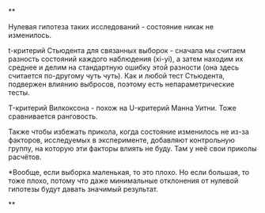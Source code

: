 **  
  
Нулевая гипотеза таких исследований - состояние никак не изменилось.  
  
t-критерий Стьюдента для связанных выборок - сначала мы считаем разность состояний каждого наблюдения (xi-yi), а затем находим их среднее и делим на стандартную ошибку этой разности (она здесь считается по-другому чуть чуть). Как и любой тест Стьюдента, подвержен влиянию выбросов, поэтому есть непараметрические тесты.  
  
T-критерий Вилкоксона - похож на U-критерий Манна Уитни. Тоже сравнивается ранговость.  
  
Также чтобы избежать прикола, когда состояние изменилось не из-за факторов, исследуемых в эксперименте, добавляют контрольную группу, на которую эти факторы влиять не буду. Там у неё свои приколы расчётов.  
  
  
  
*Вообще, если выборка маленькая, то это плохо. Но если большая, то тоже плохо, потому что даже минимальные отклонения от нулевой гипотезы будут давать значимый результат.  
  
**